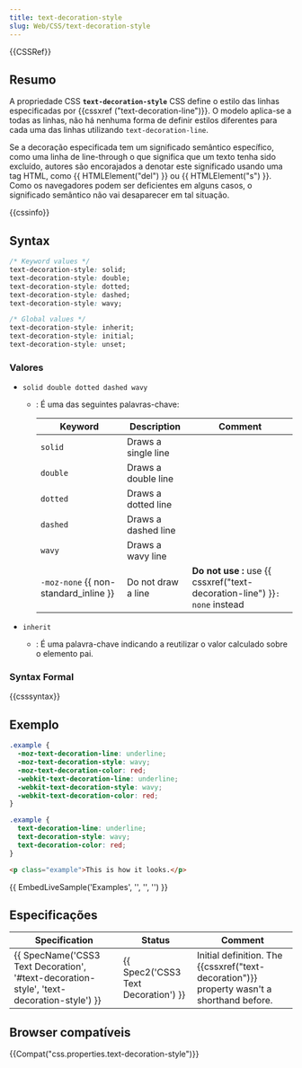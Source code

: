 ```yaml
---
title: text-decoration-style
slug: Web/CSS/text-decoration-style
---
```


{{CSSRef}}

## Resumo

A propriedade CSS **`text-decoration-style`** CSS define o estilo das linhas especificadas por {{cssxref ("text-decoration-line")}}. O modelo aplica-se a todas as linhas, não há nenhuma forma de definir estilos diferentes para cada uma das linhas utilizando `text-decoration-line`.

Se a decoração especificada tem um significado semântico específico, como uma linha de line-through o que significa que um texto tenha sido excluído, autores são encorajados a denotar este significado usando uma tag HTML, como {{ HTMLElement("del") }} ou {{ HTMLElement("s") }}. Como os navegadores podem ser deficientes em alguns casos, o significado semântico não vai desaparecer em tal situação.

{{cssinfo}}

## Syntax

```css
/* Keyword values */
text-decoration-style: solid;
text-decoration-style: double;
text-decoration-style: dotted;
text-decoration-style: dashed;
text-decoration-style: wavy;

/* Global values */
text-decoration-style: inherit;
text-decoration-style: initial;
text-decoration-style: unset;
```

### Valores

- `solid double dotted dashed wavy`

  - : É uma das seguintes palavras-chave:

    | Keyword                               | Description         | Comment                                                                        |
    | ------------------------------------- | ------------------- | ------------------------------------------------------------------------------ |
    | `solid`                               | Draws a single line |                                                                                |
    | `double`                              | Draws a double line |                                                                                |
    | `dotted`                              | Draws a dotted line |                                                                                |
    | `dashed`                              | Draws a dashed line |                                                                                |
    | `wavy`                                | Draws a wavy line   |                                                                                |
    | `-moz-none` {{ non-standard_inline }} | Do not draw a line  | **Do not use** **:** use {{ cssxref("text-decoration-line") }}`: none` instead |

- `inherit`
  - : É uma palavra-chave indicando a reutilizar o valor calculado sobre o elemento pai.

### Syntax Formal

{{csssyntax}}

## Exemplo

```css
.example {
  -moz-text-decoration-line: underline;
  -moz-text-decoration-style: wavy;
  -moz-text-decoration-color: red;
  -webkit-text-decoration-line: underline;
  -webkit-text-decoration-style: wavy;
  -webkit-text-decoration-color: red;
}
```

```css
.example {
  text-decoration-line: underline;
  text-decoration-style: wavy;
  text-decoration-color: red;
}
```

```html
<p class="example">This is how it looks.</p>
```

{{ EmbedLiveSample('Examples', '', '', '') }}

## Especificações

| Specification                                                                             | Status                              | Comment                                                                                    |
| ----------------------------------------------------------------------------------------- | ----------------------------------- | ------------------------------------------------------------------------------------------ |
| {{ SpecName('CSS3 Text Decoration', '#text-decoration-style', 'text-decoration-style') }} | {{ Spec2('CSS3 Text Decoration') }} | Initial definition. The {{cssxref("text-decoration")}} property wasn't a shorthand before. |

## Browser compatíveis

{{Compat("css.properties.text-decoration-style")}}
